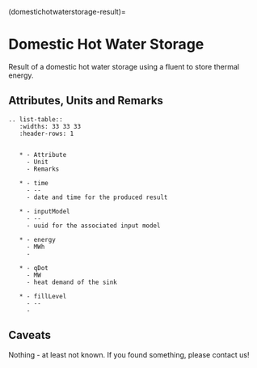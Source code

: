 (domestichotwaterstorage-result)=

# Domestic Hot Water Storage

Result of a domestic hot water storage using a fluent to store thermal energy.

## Attributes, Units and Remarks

```{eval-rst}
.. list-table::
   :widths: 33 33 33
   :header-rows: 1


   * - Attribute
     - Unit
     - Remarks

   * - time
     - --
     - date and time for the produced result

   * - inputModel
     - --
     - uuid for the associated input model

   * - energy
     - MWh
     -

   * - qDot
     - MW
     - heat demand of the sink

   * - fillLevel
     - --
     -

```

## Caveats

Nothing - at least not known.
If you found something, please contact us!
